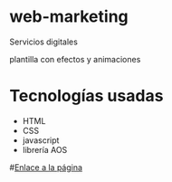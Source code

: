 # web-marketing
Servicios digitales

plantilla con efectos y animaciones

# Tecnologías usadas
* HTML
* CSS
* javascript
* librería AOS

#[Enlace a la página]()
